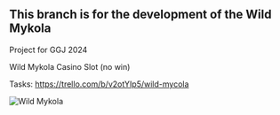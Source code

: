 ## This branch is for the development of the Wild Mykola

Project for GGJ 2024

Wild Mykola Casino Slot (no win)

Tasks: https://trello.com/b/v2otYIp5/wild-mycola

![Wild Mykola](./.readme-assets/mykola.png)